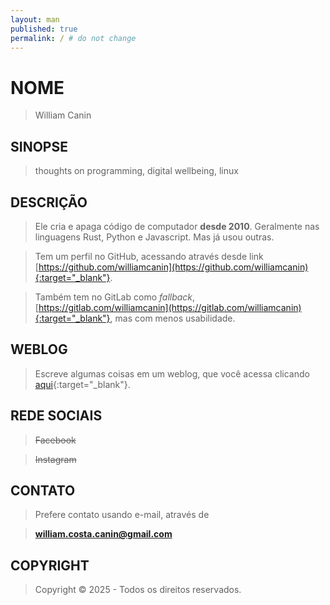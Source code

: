 ```yaml
---
layout: man
published: true
permalink: / # do not change
---
```


# NOME

> William Canin

## SINOPSE

> thoughts on programming, digital wellbeing, linux

## DESCRIÇÃO

> Ele cria e apaga código de computador **desde 2010**. Geralmente nas linguagens Rust, Python e Javascript. Mas já usou outras.

> Tem um perfil no GitHub, acessando através desde link [https://github.com/williamcanin](https://github.com/williamcanin){:target="_blank"}.

> Também tem no GitLab como *fallback*, [https://gitlab.com/williamcanin](https://gitlab.com/williamcanin){:target="_blank"}, mas com menos usabilidade.

<!-- > O currículo você pode obter [aqui](#){:target="_blank"}. -->

## WEBLOG

> Escreve algumas coisas em um weblog, que você acessa clicando [aqui](https://williamcanin.github.io/blog){:target="_blank"}.

## REDE SOCIAIS

> ~~Facebook~~

> ~~Instagram~~

## CONTATO

> Prefere contato usando e-mail, através de

> **william.costa.canin@gmail.com**

## COPYRIGHT

> Copyright &copy; 2025 - Todos os direitos reservados.

<!-- ## SEE ALSO

> Momentos de lazer em [pixels](https://williamcanin.github.io/pixels){:target="_blank"}. -->
